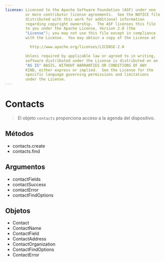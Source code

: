 ```yaml
---
license: Licensed to the Apache Software Foundation (ASF) under one
         or more contributor license agreements.  See the NOTICE file
         distributed with this work for additional information
         regarding copyright ownership.  The ASF licenses this file
         to you under the Apache License, Version 2.0 (the
         "License"); you may not use this file except in compliance
         with the License.  You may obtain a copy of the License at

           http://www.apache.org/licenses/LICENSE-2.0

         Unless required by applicable law or agreed to in writing,
         software distributed under the License is distributed on an
         "AS IS" BASIS, WITHOUT WARRANTIES OR CONDITIONS OF ANY
         KIND, either express or implied.  See the License for the
         specific language governing permissions and limitations
         under the License.
---
```


Contacts
========

> El objeto `contacts` proporciona acceso a la agenda del dispositivo.  

Métodos
-------

- contacts.create
- contacts.find

Argumentos
----------

- contactFields
- contactSuccess
- contactError
- contactFindOptions

Objetos
--------

- Contact
- ContactName
- ContactField
- ContactAddress
- ContactOrganization
- ContactFindOptions
- ContactError
